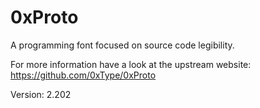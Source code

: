 # 0xProto

A programming font focused on source code legibility.

For more information have a look at the upstream website: https://github.com/0xType/0xProto

Version: 2.202
